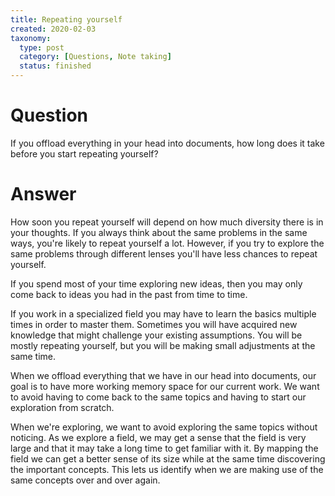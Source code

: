 ```yaml
---
title: Repeating yourself
created: 2020-02-03
taxonomy:
  type: post
  category: [Questions, Note taking]
  status: finished
---
```


# Question
If you offload everything in your head into documents, how long does it take before you start repeating yourself?

# Answer
How soon you repeat yourself will depend on how much diversity there is in your thoughts. If you always think about the same problems in the same ways, you're likely to repeat yourself a lot. However, if you try to explore the same problems through different lenses you'll have less chances to repeat yourself.

If you spend most of your time exploring new ideas, then you may only come back to ideas you had in the past from time to time.

If you work in a specialized field you may have to learn the basics multiple times in order to master them. Sometimes you will have acquired new knowledge that might challenge your existing assumptions. You will be mostly repeating yourself, but you will be making small adjustments at the same time.

When we offload everything that we have in our head into documents, our goal is to have more working memory space for our current work. We want to avoid having to come back to the same topics and having to start our exploration from scratch.

When we're exploring, we want to avoid exploring the same topics without noticing. As we explore a field, we may get a sense that the field is very large and that it may take a long time to get familiar with it. By mapping the field we can get a better sense of its size while at the same time discovering the important concepts. This lets us identify when we are making use of the same concepts over and over again.
